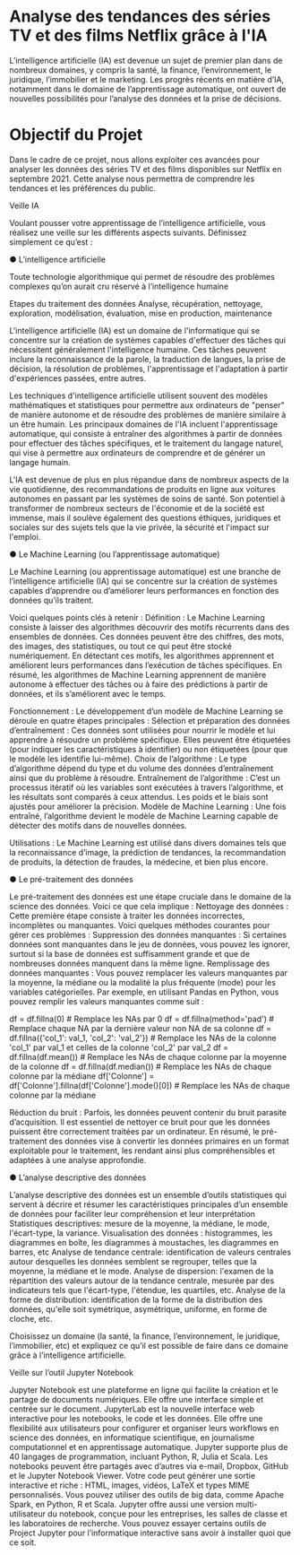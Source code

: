 # Analyse des tendances des séries TV et des films Netflix grâce à l'IA

L’intelligence artificielle (IA) est devenue un sujet de premier plan dans de nombreux domaines, y compris la santé, la finance, l’environnement, le juridique, l’immobilier et le marketing. Les progrès récents en matière d’IA, notamment dans le domaine de l’apprentissage automatique, ont ouvert de nouvelles possibilités pour l’analyse des données et la prise de décisions.

# Objectif du Projet
Dans le cadre de ce projet, nous allons exploiter ces avancées pour analyser les données des séries TV et des films disponibles sur Netflix en septembre 2021. Cette analyse nous permettra de comprendre les tendances et les préférences du public.

Veille IA

Voulant pousser votre apprentissage de l’intelligence artificielle, vous réalisez
une veille sur les différents aspects suivants. Définissez simplement ce qu’est :

● L’intelligence artificielle

Toute technologie algorithmique qui permet de résoudre des problèmes complexes qu’on aurait cru réservé à l’intelligence humaine

Etapes du traitement des données
Analyse, récupération, nettoyage, exploration, modélisation, évaluation, mise en production, maintenance

L'intelligence artificielle (IA) est un domaine de l'informatique qui se concentre sur la création de systèmes capables d'effectuer des tâches qui nécessitent généralement l'intelligence humaine. Ces tâches peuvent inclure la reconnaissance de la parole, la traduction de langues, la prise de décision, la résolution de problèmes, l'apprentissage et l'adaptation à partir d'expériences passées, entre autres.

Les techniques d'intelligence artificielle utilisent souvent des modèles mathématiques et statistiques pour permettre aux ordinateurs de "penser" de manière autonome et de résoudre des problèmes de manière similaire à un être humain. Les principaux domaines de l'IA incluent l'apprentissage automatique, qui consiste à entraîner des algorithmes à partir de données pour effectuer des tâches spécifiques, et le traitement du langage naturel, qui vise à permettre aux ordinateurs de comprendre et de générer un langage humain.

L'IA est devenue de plus en plus répandue dans de nombreux aspects de la vie quotidienne, des recommandations de produits en ligne aux voitures autonomes en passant par les systèmes de soins de santé. Son potentiel à transformer de nombreux secteurs de l'économie et de la société est immense, mais il soulève également des questions éthiques, juridiques et sociales sur des sujets tels que la vie privée, la sécurité et l'impact sur l'emploi.


● Le Machine Learning (ou l’apprentissage automatique)

 Le Machine Learning (ou apprentissage automatique) est une branche de l’intelligence artificielle (IA) qui se concentre sur la création de systèmes capables d’apprendre ou d’améliorer leurs performances en fonction des données qu’ils traitent.


 Voici quelques points clés à retenir :
Définition : Le Machine Learning consiste à laisser des algorithmes découvrir des motifs récurrents dans des ensembles de données. Ces données peuvent être des chiffres, des mots, des images, des statistiques, ou tout ce qui peut être stocké numériquement. En détectant ces motifs, les algorithmes apprennent et améliorent leurs performances dans l’exécution de tâches spécifiques. En résumé, les algorithmes de Machine Learning apprennent de manière autonome à effectuer des tâches ou à faire des prédictions à partir de données, et ils s’améliorent avec le temps.


Fonctionnement : Le développement d’un modèle de Machine Learning se déroule en quatre étapes principales :
Sélection et préparation des données d’entraînement : Ces données sont utilisées pour nourrir le modèle et lui apprendre à résoudre un problème spécifique. Elles peuvent être étiquetées (pour indiquer les caractéristiques à identifier) ou non étiquetées (pour que le modèle les identifie lui-même).
Choix de l’algorithme : Le type d’algorithme dépend du type et du volume des données d’entraînement ainsi que du problème à résoudre.
Entraînement de l’algorithme : C’est un processus itératif où les variables sont exécutées à travers l’algorithme, et les résultats sont comparés à ceux attendus. Les poids et le biais sont ajustés pour améliorer la précision.
Modèle de Machine Learning : Une fois entraîné, l’algorithme devient le modèle de Machine Learning capable de détecter des motifs dans de nouvelles données.

Utilisations : Le Machine Learning est utilisé dans divers domaines tels que la reconnaissance d’image, la prédiction de tendances, la recommandation de produits, la détection de fraudes, la médecine, et bien plus encore.


● Le pré-traitement des données

Le pré-traitement des données est une étape cruciale dans le domaine de la science des données. Voici ce que cela implique :
Nettoyage des données : Cette première étape consiste à traiter les données incorrectes, incomplètes ou manquantes. Voici quelques méthodes courantes pour gérer ces problèmes :
Suppression des données manquantes : Si certaines données sont manquantes dans le jeu de données, vous pouvez les ignorer, surtout si la base de données est suffisamment grande et que de nombreuses données manquent dans la même ligne.
Remplissage des données manquantes : Vous pouvez remplacer les valeurs manquantes par la moyenne, la médiane ou la modalité la plus fréquente (mode) pour les variables catégorielles. Par exemple, en utilisant Pandas en Python, vous pouvez remplir les valeurs manquantes comme suit :

df = df.fillna(0)  # Remplace les NAs par 0
df = df.fillna(method='pad')  # Remplace chaque NA par la dernière valeur non NA de sa colonne
df = df.fillna({'col_1': val_1, 'col_2': 'val_2'})  # Remplace les NAs de la colonne 'col_1' par val_1 et celles de la colonne 'col_2' par val_2
df = df.fillna(df.mean())  # Remplace les NAs de chaque colonne par la moyenne de la colonne
df = df.fillna(df.median())  # Remplace les NAs de chaque colonne par la médiane
df['Colonne'] = df['Colonne'].fillna(df['Colonne'].mode()[0])  # Remplace les NAs de chaque colonne par la médiane

Réduction du bruit : Parfois, les données peuvent contenir du bruit parasite d’acquisition. Il est essentiel de nettoyer ce bruit pour que les données puissent être correctement traitées par un ordinateur.
En résumé, le pré-traitement des données vise à convertir les données primaires en un format exploitable pour le traitement, les rendant ainsi plus compréhensibles et adaptées à une analyse approfondie. 

● L’analyse descriptive des données

L’analyse descriptive des données est un ensemble d’outils statistiques qui servent à décrire et résumer les caractéristiques principales d’un ensemble de données pour faciliter leur compréhension et leur interprétation 
Statistiques descriptives:
mesure de la moyenne, la médiane, le mode, l'écart-type, la variance.
Visualisation des données :
histogrammes, les diagrammes en boîte, les diagrammes à moustaches, les diagrammes en barres, etc
Analyse de tendance centrale: 
identification de valeurs centrales autour desquelles les données semblent se regrouper, telles que la moyenne, la médiane et le mode.
Analyse de dispersion: 
l'examen de la répartition des valeurs autour de la tendance centrale, mesurée par des indicateurs tels que l'écart-type, l'étendue, les quartiles, etc.
Analyse de la forme de distribution:
identification de la forme de la distribution des données, qu'elle soit symétrique, asymétrique, uniforme, en forme de cloche, etc.


Choisissez un domaine (la santé, la finance, l’environnement, le juridique,
l’immobilier, etc) et expliquez ce qu’il est possible de faire dans ce domaine
grâce à l’intelligence artificielle.



Veille sur l’outil Jupyter Notebook

Jupyter Notebook est une plateforme en ligne qui facilite la création et le partage de documents numériques. Elle offre une interface simple et centrée sur le document. JupyterLab est la nouvelle interface web interactive pour les notebooks, le code et les données. Elle offre une flexibilité aux utilisateurs pour configurer et organiser leurs workflows en science des données, en informatique scientifique, en journalisme computationnel et en apprentissage automatique. Jupyter supporte plus de 40 langages de programmation, incluant Python, R, Julia et Scala. Les notebooks peuvent être partagés avec d’autres via e-mail, Dropbox, GitHub et le Jupyter Notebook Viewer. Votre code peut générer une sortie interactive et riche : HTML, images, vidéos, LaTeX et types MIME personnalisés. Vous pouvez utiliser des outils de big data, comme Apache Spark, en Python, R et Scala. Jupyter offre aussi une version multi-utilisateur du notebook, conçue pour les entreprises, les salles de classe et les laboratoires de recherche. Vous pouvez essayer certains outils de Project Jupyter pour l’informatique interactive sans avoir à installer quoi que ce soit. 
